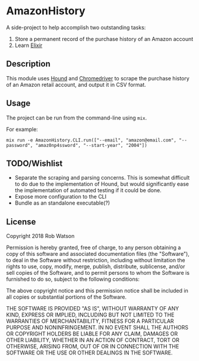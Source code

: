 # AmazonHistory

A side-project to help accomplish two outstanding tasks:

1. Store a permanent record of the purchase history of an Amazon account
2. Learn [Elixir](https://elixir-lang.org/)

## Description

This module uses [Hound](https://github.com/HashNuke/hound) and [Chromedriver](https://sites.google.com/a/chromium.org/chromedriver/) to scrape the purchase history of an Amazon retail account, and output it in CSV format.

## Usage

The project can be run from the command-line using `mix`.

For example:

```
mix run -e AmazonHistory.CLI.run(["--email", "amazon@email.com", "--password", "amaz0np4ssword", "--start-year", "2004"])
```

## TODO/Wishlist

* Separate the scraping and parsing concerns. This is somewhat difficult to do due to the implementation of Hound, but would significantly ease the implementation of automated testing if it could be done.
* Expose more configuration to the CLI
* Bundle as an standalone executable(?)

## License

Copyright 2018 Rob Watson

Permission is hereby granted, free of charge, to any person obtaining a copy of this software and associated documentation files (the "Software"), to deal in the Software without restriction, including without limitation the rights to use, copy, modify, merge, publish, distribute, sublicense, and/or sell copies of the Software, and to permit persons to whom the Software is furnished to do so, subject to the following conditions:

The above copyright notice and this permission notice shall be included in all copies or substantial portions of the Software.

THE SOFTWARE IS PROVIDED "AS IS", WITHOUT WARRANTY OF ANY KIND, EXPRESS OR IMPLIED, INCLUDING BUT NOT LIMITED TO THE WARRANTIES OF MERCHANTABILITY, FITNESS FOR A PARTICULAR PURPOSE AND NONINFRINGEMENT. IN NO EVENT SHALL THE AUTHORS OR COPYRIGHT HOLDERS BE LIABLE FOR ANY CLAIM, DAMAGES OR OTHER LIABILITY, WHETHER IN AN ACTION OF CONTRACT, TORT OR OTHERWISE, ARISING FROM, OUT OF OR IN CONNECTION WITH THE SOFTWARE OR THE USE OR OTHER DEALINGS IN THE SOFTWARE.
